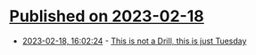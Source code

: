 # [Published on 2023-02-18](index.md)

* [2023-02-18, 16:02:24](https://lobste.rs/s/zpjva5/this_is_not_drill_this_is_just_tuesday) - [This is not a Drill, this is just Tuesday](https://blog.koehntopp.info/2023/02/18/this-is-not-a-drill.html)
